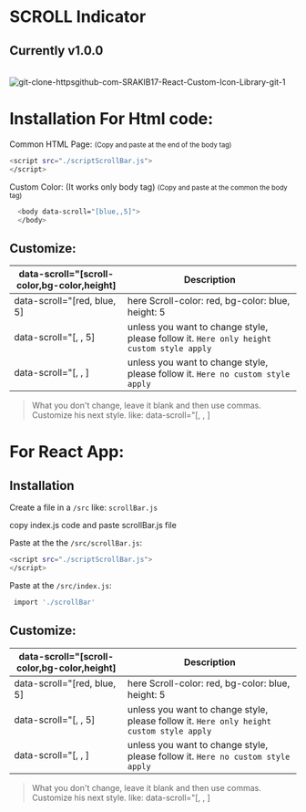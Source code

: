 

# SCROLL Indicator

## Currently v1.0.0


<br/>

<img src="https://i.ibb.co/XYrw3Vm/20220615-144013.gif" alt="git-clone-httpsgithub-com-SRAKIB17-React-Custom-Icon-Library-git-1" border="0">

# Installation For Html code:

 Common HTML Page: <small>(Copy and paste at the end of the body tag)</small>
```bash
<script src="./scriptScrollBar.js">
</script>
```
 Custom Color: (It works only body tag)  <small>(Copy and paste at the common the body tag)</small>
```bash
  <body data-scroll="[blue,,5]">
  </body>
```

## Customize:

| data-scroll="[scroll-color,bg-color,height] | Description                                                                               |
| ------------------------------------------- | ----------------------------------------------------------------------------------------- |
| data-scroll="[red, blue, 5]                 | here Scroll-color: red, bg-color: blue, height: 5                                         |
| data-scroll="[, , 5]                        | unless you want to change style, please follow it. `Here only height custom style apply ` |
| data-scroll="[, , ]                         | unless you want to change style, please follow it. `Here no custom style apply `          |

>What you don't change, leave it blank and then use commas. Customize his next style. like: data-scroll="[, , ]  







# For React App:


## Installation

Create a file in a `/src` like: `scrollBar.js`

copy index.js code and paste scrollBar.js file

Paste at the the `/src/scrollBar.js`:
```bash
<script src="./scriptScrollBar.js">
</script>
```
Paste at the `/src/index.js`:
```bash
 import './scrollBar'
```

## Customize:

| data-scroll="[scroll-color,bg-color,height] | Description                                                                               |
| ------------------------------------------- | ----------------------------------------------------------------------------------------- |
| data-scroll="[red, blue, 5]                 | here Scroll-color: red, bg-color: blue, height: 5                                         |
| data-scroll="[, , 5]                        | unless you want to change style, please follow it. `Here only height custom style apply ` |
| data-scroll="[, , ]                         | unless you want to change style, please follow it. `Here no custom style apply `          |

>What you don't change, leave it blank and then use commas. Customize his next style. like: data-scroll="[, , ]  


